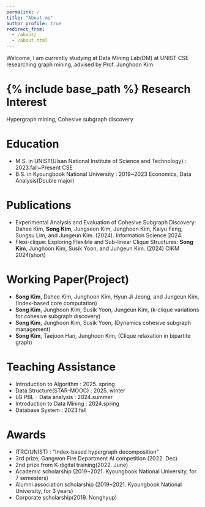 ```yaml
---
permalink: /
title: "About me"
author_profile: true
redirect_from: 
  - /about/
  - /about.html
---
```



Welcome, I am currently studying at Data Mining Lab(DM) at UNIST CSE researching graph mining, advised by Prof. Junghoon Kim.



{% include base_path %}
Research Interest
======
Hypergraph mining, Cohesive subgraph discovery

Education
======
* M.S. in UNIST(Ulsan National Institute of Science and Technology) : 2023.fall~Present CSE
* B.S. in Kyoungbook National University : 2019~2023 Economics, Data Analysis(Double major)


Publications
======
- Experimental Analysis and Evaluation of Cohesive Subgraph Discovery: Dahee Kim, **Song Kim**, Jungseon Kim, Junghoon Kim, Kaiyu Feng, Sungsu Lim, and Jungeun Kim. (2024). Information Science 2024.
- Flexi-clique: Exploring Flexible and Sub-linear Clique Structures: **Song Kim**, Junghoon Kim, Susik Yoon, and Jungeun Kim. (2024) CIKM 2024(short)

Working Paper(Project)
======
- **Song Kim**, Dahee Kim, Junghoon Kim, Hyun Ji Jeong, and Jungeun Kim, (Index-based core computation)
- **Song Kim**, Junghoon Kim, Susik Yoon, Jungeun Kim, (k-clique variations for cohesive subgraph discovery)
- **Song Kim**, Junghoon Kim, Susik Yoon, (Dynamics cohesive subgraph management)
- **Song Kim**, Taejoon Han, Junghoon Kim, (Clique relaxation in bipartite graph)


Teaching Assistance
======
* Introduction to Algorithm : 2025. spring
* Data Structure(STAR-MOOC) : 2025. winter 
* LG PBL - Data analysis : 2024.summer
* Introduction to Data Mining : 2024.spring
* Database System : 2023.fall


Awards
======
* ITRC(UNIST) : "Index-based hypergraph decomposition"
* 3rd prize, Gangwon Fire Department AI competition (2022. Dec)
* 2nd prize from K-digital training(2022. June)
* Academic scholarship (2019~2021. Kyoungbook National University, for 7 semesters)
* Alumni association scholarship (2019~2021. Kyoungbook National University, for 3 years)
* Corporate scholarship(2019. Nonghyup) 


